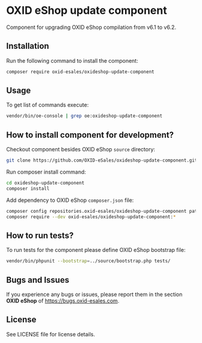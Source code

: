 OXID eShop update component
===========================

Component for upgrading OXID eShop compilation from v6.1 to v6.2.

## Installation

Run the following command to install the component:

```bash
composer require oxid-esales/oxideshop-update-component
```

## Usage

To get list of commands execute:

```bash
vendor/bin/oe-console | grep oe:oxideshop-update-component
```

## How to install component for development?

Checkout component besides OXID eShop `source` directory:

```bash
git clone https://github.com/OXID-eSales/oxideshop-update-component.git
```

Run composer install command:

```bash
cd oxideshop-update-component
composer install
```

Add dependency to OXID eShop `composer.json` file:

```bash
composer config repositories.oxid-esales/oxideshop-update-component path oxideshop-update-component
composer require --dev oxid-esales/oxideshop-update-component:*
```

## How to run tests?

To run tests for the component please define OXID eShop bootstrap file:

```bash
vendor/bin/phpunit --bootstrap=../source/bootstrap.php tests/
```

## Bugs and Issues

If you experience any bugs or issues, please report them in the section **OXID eShop** of https://bugs.oxid-esales.com.

## License

See LICENSE file for license details.

